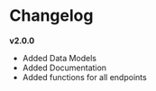 # Changelog

**v2.0.0**
- Added Data Models
- Added Documentation
- Added functions for all endpoints
